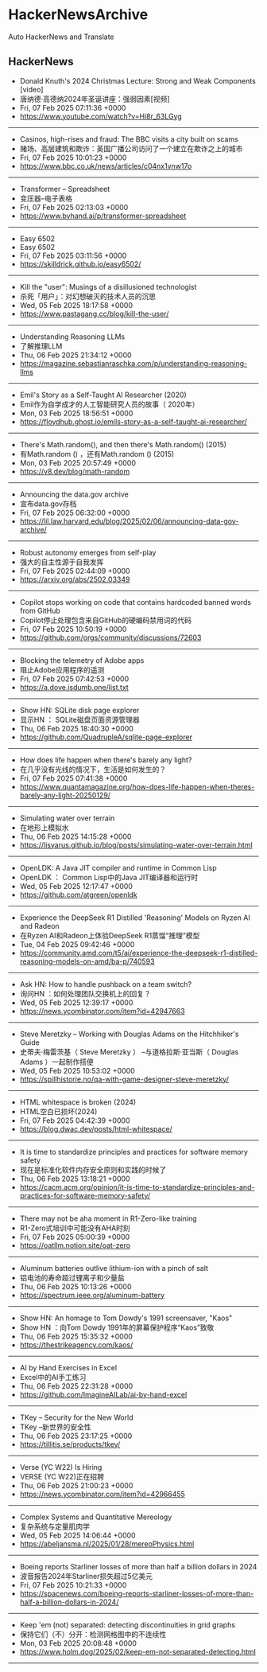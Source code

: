 # HackerNewsArchive
Auto HackerNews and Translate

## HackerNews
* Donald Knuth's 2024 Christmas Lecture: Strong and Weak Components [video]
* 唐纳德·高德纳2024年圣诞讲座：强弱因素[视频]
* Fri, 07 Feb 2025 07:11:36 +0000
* https://www.youtube.com/watch?v=Hi8r_63LGyg
----
* Casinos, high-rises and fraud: The BBC visits a city built on scams
* 赌场、高层建筑和欺诈：英国广播公司访问了一个建立在欺诈之上的城市
* Fri, 07 Feb 2025 10:01:23 +0000
* https://www.bbc.co.uk/news/articles/c04nx1vnw17o
----
* Transformer – Spreadsheet
* 变压器–电子表格
* Fri, 07 Feb 2025 02:13:03 +0000
* https://www.byhand.ai/p/transformer-spreadsheet
----
* Easy 6502
* Easy 6502
* Fri, 07 Feb 2025 03:11:56 +0000
* https://skilldrick.github.io/easy6502/
----
* Kill the "user": Musings of a disillusioned technologist
* 杀死「用户」：对幻想破灭的技术人员的沉思
* Wed, 05 Feb 2025 18:17:58 +0000
* https://www.pastagang.cc/blog/kill-the-user/
----
* Understanding Reasoning LLMs
* 了解推理LLM
* Thu, 06 Feb 2025 21:34:12 +0000
* https://magazine.sebastianraschka.com/p/understanding-reasoning-llms
----
* Emil's Story as a Self-Taught AI Researcher (2020)
* Emil作为自学成才的人工智能研究人员的故事（ 2020年）
* Mon, 03 Feb 2025 18:56:51 +0000
* https://floydhub.ghost.io/emils-story-as-a-self-taught-ai-researcher/
----
* There's Math.random(), and then there's Math.random() (2015)
* 有Math.random () ，还有Math.random () (2015)
* Mon, 03 Feb 2025 20:57:49 +0000
* https://v8.dev/blog/math-random
----
* Announcing the data.gov archive
* 宣布data.gov存档
* Fri, 07 Feb 2025 06:32:00 +0000
* https://lil.law.harvard.edu/blog/2025/02/06/announcing-data-gov-archive/
----
* Robust autonomy emerges from self-play
* 强大的自主性源于自我发挥
* Fri, 07 Feb 2025 02:44:09 +0000
* https://arxiv.org/abs/2502.03349
----
* Copilot stops working on code that contains hardcoded banned words from GitHub
* Copilot停止处理包含来自GitHub的硬编码禁用词的代码
* Fri, 07 Feb 2025 10:50:19 +0000
* https://github.com/orgs/community/discussions/72603
----
* Blocking the telemetry of Adobe apps
* 阻止Adobe应用程序的遥测
* Fri, 07 Feb 2025 07:42:53 +0000
* https://a.dove.isdumb.one/list.txt
----
* Show HN: SQLite disk page explorer
* 显示HN ： SQLite磁盘页面资源管理器
* Thu, 06 Feb 2025 18:40:30 +0000
* https://github.com/QuadrupleA/sqlite-page-explorer
----
* How does life happen when there's barely any light?
* 在几乎没有光线的情况下，生活是如何发生的？
* Fri, 07 Feb 2025 07:41:38 +0000
* https://www.quantamagazine.org/how-does-life-happen-when-theres-barely-any-light-20250129/
----
* Simulating water over terrain
* 在地形上模拟水
* Thu, 06 Feb 2025 14:15:28 +0000
* https://lisyarus.github.io/blog/posts/simulating-water-over-terrain.html
----
* OpenLDK: A Java JIT compiler and runtime in Common Lisp
* OpenLDK ： Common Lisp中的Java JIT编译器和运行时
* Wed, 05 Feb 2025 12:17:47 +0000
* https://github.com/atgreen/openldk
----
* Experience the DeepSeek R1 Distilled 'Reasoning' Models on Ryzen AI and Radeon
* 在Ryzen AI和Radeon上体验DeepSeek R1蒸馏“推理”模型
* Tue, 04 Feb 2025 09:42:46 +0000
* https://community.amd.com/t5/ai/experience-the-deepseek-r1-distilled-reasoning-models-on-amd/ba-p/740593
----
* Ask HN: How to handle pushback on a team switch?
* 询问HN ：如何处理团队交换机上的回复？
* Wed, 05 Feb 2025 12:39:17 +0000
* https://news.ycombinator.com/item?id=42947663
----
* Steve Meretzky – Working with Douglas Adams on the Hitchhiker's Guide
* 史蒂夫·梅雷茨基（ Steve Meretzky ） –与道格拉斯·亚当斯（ Douglas Adams ）一起制作搭便
* Wed, 05 Feb 2025 10:53:02 +0000
* https://spillhistorie.no/qa-with-game-designer-steve-meretzky/
----
* HTML whitespace is broken (2024)
* HTML空白已损坏(2024)
* Fri, 07 Feb 2025 04:42:39 +0000
* https://blog.dwac.dev/posts/html-whitespace/
----
* It is time to standardize principles and practices for software memory safety
* 现在是标准化软件内存安全原则和实践的时候了
* Thu, 06 Feb 2025 13:18:21 +0000
* https://cacm.acm.org/opinion/it-is-time-to-standardize-principles-and-practices-for-software-memory-safety/
----
* There may not be aha moment in R1-Zero-like training
* R1-Zero式培训中可能没有AHA时刻
* Fri, 07 Feb 2025 05:00:39 +0000
* https://oatllm.notion.site/oat-zero
----
* Aluminum batteries outlive lithium-ion with a pinch of salt
* 铝电池的寿命超过锂离子和少量盐
* Thu, 06 Feb 2025 10:13:26 +0000
* https://spectrum.ieee.org/aluminum-battery
----
* Show HN: An homage to Tom Dowdy's 1991 screensaver, "Kaos"
* Show HN ：向Tom Dowdy 1991年的屏幕保护程序“Kaos”致敬
* Thu, 06 Feb 2025 15:35:32 +0000
* https://thestrikeagency.com/kaos/
----
* AI by Hand Exercises in Excel
* Excel中的AI手工练习
* Thu, 06 Feb 2025 22:31:28 +0000
* https://github.com/ImagineAILab/ai-by-hand-excel
----
* TKey – Security for the New World
* TKey –新世界的安全性
* Thu, 06 Feb 2025 23:17:25 +0000
* https://tillitis.se/products/tkey/
----
* Verse (YC W22) Is Hiring
* VERSE (YC W22)正在招聘
* Thu, 06 Feb 2025 21:00:23 +0000
* https://news.ycombinator.com/item?id=42966455
----
* Complex Systems and Quantitative Mereology
* 复杂系统与定量肌肉学
* Wed, 05 Feb 2025 14:06:44 +0000
* https://abeljansma.nl/2025/01/28/mereoPhysics.html
----
* Boeing reports Starliner losses of more than half a billion dollars in 2024
* 波音报告2024年Starliner损失超过5亿美元
* Fri, 07 Feb 2025 10:21:33 +0000
* https://spacenews.com/boeing-reports-starliner-losses-of-more-than-half-a-billion-dollars-in-2024/
----
* Keep 'em (not) separated: detecting discontinuities in grid graphs
* 保持它们（不）分开：检测网格图中的不连续性
* Mon, 03 Feb 2025 20:08:48 +0000
* https://www.holm.dog/2025/02/keep-em-not-separated-detecting.html
----

